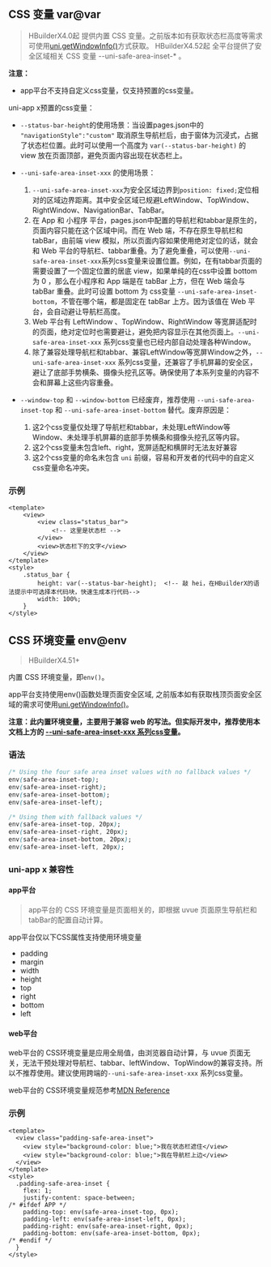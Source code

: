 ## CSS 变量 var@var

> HBuilderX4.0起 提供内置 CSS 变量。之前版本如有获取状态栏高度等需求可使用[uni.getWindowInfo()](../../api/get-window-info.md)方式获取。
> HBuilderX4.52起 全平台提供了安全区域相关 CSS 变量 --uni-safe-area-inset-* 。

**注意：**
- app平台不支持自定义css变量，仅支持预置的css变量。

uni-app x预置的css变量：

<!-- CSSJSON.variables_values.compatibility -->

- `--status-bar-height`的使用场景：当设置pages.json中的 `"navigationStyle":"custom"` 取消原生导航栏后，由于窗体为沉浸式，占据了状态栏位置。此时可以使用一个高度为 `var(--status-bar-height)` 的 view 放在页面顶部，避免页面内容出现在状态栏上。
- `--uni-safe-area-inset-xxx` 的使用场景：
  1. `--uni-safe-area-inset-xxx`为安全区域边界到`position: fixed;`定位相对的区域边界距离。其中安全区域已规避LeftWindow、TopWindow、RightWindow、NavigationBar、TabBar。
  2. 在 App 和 小程序 平台，pages.json中配置的导航栏和tabbar是原生的，页面内容只能在这个区域中间。而在 Web 端，不存在原生导航栏和 tabBar，由前端 view 模拟，所以页面内容如果使用绝对定位的话，就会和 Web 平台的导航栏、tabbar重叠。为了避免重叠，可以使用`--uni-safe-area-inset-xxx`系列css变量来设置位置。例如，在有tabbar页面的需要设置了一个固定位置的居底 view，如果单纯的在css中设置 bottom 为 0 ，那么在小程序和 App 端是在 tabBar 上方，但在 Web 端会与 tabBar 重叠。此时可设置 bottom 为 css变量 `--uni-safe-area-inset-bottom`，不管在哪个端，都是固定在 tabBar 上方。因为该值在 Web 平台，会自动避让导航栏高度。
  3. Web 平台有 LeftWindow 、TopWindow、RightWindow 等宽屏适配时的页面，绝对定位时也需要避让，避免把内容显示在其他页面上。`--uni-safe-area-inset-xxx` 系列css变量也已经内部自动处理各种Window。
  4. 除了兼容处理导航栏和tabbar、兼容LeftWindow等宽屏Window之外，`--uni-safe-area-inset-xxx` 系列css变量，还兼容了手机屏幕的安全区，避让了底部手势横条、摄像头挖孔区等。确保使用了本系列变量的内容不会和屏幕上这些内容重叠。

- `--window-top` 和 `--window-bottom` 已经废弃，推荐使用 `--uni-safe-area-inset-top` 和 `--uni-safe-area-inset-bottom` 替代。废弃原因是：
  1. 这2个css变量仅处理了导航栏和tabbar，未处理LeftWindow等Window、未处理手机屏幕的底部手势横条和摄像头挖孔区等内容。
  2. 这2个css变量未包含left、right，宽屏适配和横屏时无法友好兼容
  3. 这2个css变量的命名未包含 `uni` 前缀，容易和开发者的代码中的自定义css变量命名冲突。

### 示例

```vue
<template>
	<view>
		<view class="status_bar">
			<!-- 这里是状态栏 -->
		</view>
		<view>状态栏下的文字</view>
	</view>
</template>
<style>
	.status_bar {
		height: var(--status-bar-height);  <!-- 敲 hei，在HBuilderX的语法提示中可选择本代码块，快速生成本行代码-->
		width: 100%;
	}
</style>
```

<!-- 
```vue
<template>
	<view>
		<view class="toTop">
			这里可以放一个向上箭头，它距离底部tabBar上浮10px
		</view>
	</view>
</template>
<style>
	.toTop {
		bottom: calc(var(--window-bottom) + 10px);
	}
</style>
```
-->


## CSS 环境变量 env@env

> HBuilderX4.51+

内置 CSS 环境变量，即`env()`。

app平台支持使用env()函数处理页面安全区域, 之前版本如有获取栈顶页面安全区域的需求可使用[uni.getWindowInfo()](../../api/get-window-info.md#safearea)。

**注意：此内置环境变量，主要用于兼容 web 的写法。但实际开发中，推荐使用本文档上方的 [--uni-safe-area-inset-xxx 系列css变量](#var)。**

### 语法
```css
/* Using the four safe area inset values with no fallback values */
env(safe-area-inset-top);
env(safe-area-inset-right);
env(safe-area-inset-bottom);
env(safe-area-inset-left);

/* Using them with fallback values */
env(safe-area-inset-top, 20px);
env(safe-area-inset-right, 20px);
env(safe-area-inset-bottom, 20px);
env(safe-area-inset-left, 20px);
```

### uni-app x 兼容性
#### app平台

> app平台的 CSS 环境变量是页面相关的，即根据 uvue 页面原生导航栏和tabBar的配置自动计算。

app平台仅以下CSS属性支持使用环境变量
- padding
- margin
- width
- height
- top
- right
- bottom
- left

#### web平台

web平台的 CSS环境变量是应用全局值，由浏览器自动计算，与 uvue 页面无关，无法干预处理对导航栏、tabbar、leftWindow、TopWindow的兼容支持。所以不推荐使用。建议使用跨端的`--uni-safe-area-inset-xxx` 系列css变量。

web平台的 CSS环境变量规范参考[MDN Reference](https://developer.mozilla.org/zh-CN/docs/Web/CSS/env)


### 示例

```vue
<template>
  <view class="padding-safe-area-inset">
    <view style="background-color: blue;">我在状态栏遮住</view>
    <view style="background-color: blue;">我在导航栏上边</view>
  </view>
</template>
<style>
  .padding-safe-area-inset {
    flex: 1;
    justify-content: space-between;
/* #ifdef APP */
    padding-top: env(safe-area-inset-top, 0px);
    padding-left: env(safe-area-inset-left, 0px);
    padding-right: env(safe-area-inset-right, 0px);
    padding-bottom: env(safe-area-inset-bottom, 0px);
/* #endif */
  }
</style>

```
